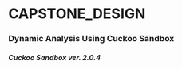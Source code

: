 CAPSTONE_DESIGN
===============
### Dynamic Analysis Using Cuckoo Sandbox
##### Cuckoo Sandbox ver. 2.0.4
